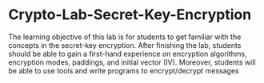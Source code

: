 # Crypto-Lab-Secret-Key-Encryption
The learning objective of this lab is for students to get familiar with the concepts in the secret-key encryption. After finishing the lab, students should be able to gain a first-hand experience on encryption algorithms, encryption modes, paddings, and initial vector (IV). Moreover, students will be able to use tools and write programs to encrypt/decrypt messages
